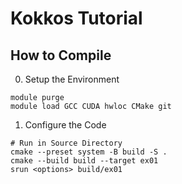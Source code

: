 # Kokkos Tutorial

## How to Compile

0. Setup the Environment

```
module purge 
module load GCC CUDA hwloc CMake git
```

1. Configure the Code

```
# Run in Source Directory
cmake --preset system -B build -S .
cmake --build build --target ex01
srun <options> build/ex01
```